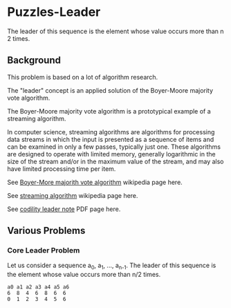 # Puzzles-Leader

The leader of this sequence is the element whose value occurs more than n 2 times.

## Background

This problem is based on a lot of algorithm research.

The "leader" concept is an applied solution of the Boyer-Moore majority vote algorithm.

The Boyer-Moore majority vote algorithm is a prototypical example of a streaming algorithm.

In computer science, streaming algorithms are algorithms for processing data streams
in which the input is presented as a sequence of items and can be examined in only a few passes,
typically just one. These algorithms are designed to operate with limited memory,
generally logarithmic in the size of the stream and/or in the maximum value of the stream,
and may also have limited processing time per item.

See [Boyer-More majorith vote algorithm](https://en.wikipedia.org/wiki/Boyer%E2%80%93Moore_majority_vote_algorithm) wikipedia page here.

See [streaming algorithm](https://en.wikipedia.org/wiki/Streaming_algorithm) wikipedia page here.

See [codility leader note](https://codility.com/media/train/6-Leader.pdf) PDF page here.

## Various Problems

### Core Leader Problem

Let us consider a sequence a<sub>0</sub>, a<sub>1</sub>, ..., a<sub>n-1</sub>.
The leader of this sequence is the element whose value occurs more than n/2 times.

```
a0 a1 a2 a3 a4 a5 a6
6  8  4  6  8  6  6
0  1  2  3  4  5  6
```

